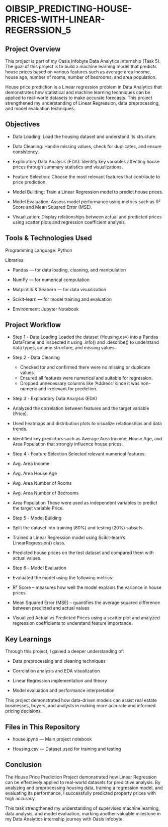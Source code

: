 # OIBSIP_PREDICTING-HOUSE-PRICES-WITH-LINEAR-REGERSSION_5

## Project Overview

This project is part of my Oasis Infobyte Data Analytics Internship (Task 5).
The goal of this project is to build a machine learning model that predicts house prices based on various features such as average area income, house age, number of rooms, number of bedrooms, and area population.

House price prediction is a Linear regression problem in Data Analytics that demonstrates how statistical and machine learning techniques can be applied to real-world datasets to make accurate forecasts.
This project strengthened my understanding of Linear Regression, data preprocessing, and model evaluation techniques.

## Objectives

- Data Loading: Load the housing dataset and understand its structure.

- Data Cleaning: Handle missing values, check for duplicates, and ensure consistency.

- Exploratory Data Analysis (EDA): Identify key variables affecting house prices through summary statistics and visualizations.

- Feature Selection: Choose the most relevant features that contribute to price prediction.

- Model Building: Train a Linear Regression model to predict house prices.

- Model Evaluation: Assess model performance using metrics such as R² Score and Mean Squared Error (MSE).

- Visualization: Display relationships between actual and predicted prices using scatter plots and regression coefficient analysis.

## Tools & Technologies Used

Programming Language: Python

Libraries:

- Pandas — for data loading, cleaning, and manipulation

- NumPy — for numerical computation

- Matplotlib & Seaborn — for data visualization

- Scikit-learn — for model training and evaluation

- Environment: Jupyter Notebook

## Project Workflow

- Step 1️ - Data Loading
Loaded the dataset (Housing.csv) into a Pandas DataFrame and inspected it using .info() and .describe() to understand data types, column structure, and missing values.

- Step 2️ - Data Cleaning
  - Checked for and confirmed there were no missing or duplicate values.
  - Ensured all features were numerical and suitable for regression.
  - Dropped unnecessary columns like ‘Address’ since it was non-numeric and irrelevant for prediction.

- Step 3️ - Exploratory Data Analysis (EDA)
 - Analyzed the correlation between features and the target variable (Price).
 - Used heatmaps and distribution plots to visualize relationships and data trends.
 - Identified key predictors such as Average Area Income, House Age, and Area Population that strongly influence house prices.

- Step 4️ - Feature Selection
Selected relevant numerical features:
 - Avg. Area Income
 - Avg. Area House Age
 - Avg. Area Number of Rooms
 - Avg. Area Number of Bedrooms
 - Area Population
These were used as independent variables to predict the target variable Price.

- Step 5️ - Model Building
 - Split the dataset into training (80%) and testing (20%) subsets.
 - Trained a Linear Regression model using Scikit-learn’s LinearRegression() class.
 - Predicted house prices on the test dataset and compared them with actual values.

- Step 6️ - Model Evaluation
 - Evaluated the model using the following metrics:
 - R² Score – measures how well the model explains the variance in house prices
 - Mean Squared Error (MSE) – quantifies the average squared difference between predicted and actual values
 - Visualized Actual vs Predicted Prices using a scatter plot and analyzed regression coefficients to understand feature importance.

## Key Learnings

Through this project, I gained a deeper understanding of:

- Data preprocessing and cleaning techniques

- Correlation analysis and EDA visualization

- Linear Regression implementation and theory

- Model evaluation and performance interpretation

This project demonstrated how data-driven models can assist real estate businesses, buyers, and analysts in making more accurate and informed pricing decisions.

## Files in This Repository

- house.ipynb — Main project notebook

- Housing.csv — Dataset used for training and testing

## Conclusion

The House Price Prediction Project demonstrated how Linear Regression can be effectively applied to real-world datasets for predictive analysis.
By analyzing and preprocessing housing data, training a regression model, and evaluating its performance, I successfully predicted property prices with high accuracy.

This task strengthened my understanding of supervised machine learning, data analysis, and model evaluation, marking another valuable milestone in my Data Analytics internship journey with Oasis Infobyte.
